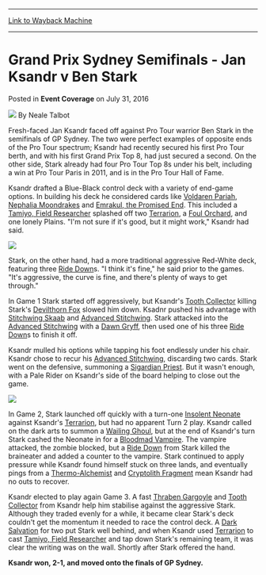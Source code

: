 
---
[Link to Wayback Machine](https://web.archive.org/web/20160803152121/http://magic.wizards.com/en/events/coverage/gpsyd16/semifinals-ksandr-vs-stark)

[_metadata_:author]:- "Neale Talbot"
[_metadata_:description]:- "Fresh-faced Jan Ksandr faced off against Pro Tour warrior Ben Stark in the semifinals of GP Sydney. The two were perfect examples of opposite ends of the Pro Tour spectrum; Ksandr had recently secured his first Pro Tour berth, and with his first Grand Prix Top 8, had just secured a second. On the other side, Stark already had four Pro Tour Top 8s under his belt, including a win at Pro Tour Paris in 2011, and is in the Pro Tour Hall of Fame."
[_metadata_:generator]:- "Drupal 7 (http://drupal.org)"
[_metadata_:node]:- "1049291"
[_metadata_:publish_date]:- "2016-07-31"
[_metadata_:source]:- "div-main-content"
[_metadata_:title]:- "Grand Prix Sydney Semifinals - Jan Ksandr v Ben Stark"
[_metadata_:wayback_capture_timestamp]:- "2016-08-03 15:21:21"
[_metadata_:wayback_raw_url]:- "https://web.archive.org/web/20160803152121id_/http://magic.wizards.com/en/events/coverage/gpsyd16/semifinals-ksandr-vs-stark"
[_metadata_:wayback_url]:- "http://magic.wizards.com/en/events/coverage/gpsyd16/semifinals-ksandr-vs-stark"
---


Grand Prix Sydney Semifinals - Jan Ksandr v Ben Stark
=====================================================



 Posted in **Event Coverage**
 on July 31, 2016 






![](https://media.magic.wizards.com/styles/auth_small/public/images/person/Neale.jpg)
By Neale Talbot











Fresh-faced Jan Ksandr faced off against Pro Tour warrior Ben Stark in the semifinals of GP Sydney. The two were perfect examples of opposite ends of the Pro Tour spectrum; Ksandr had recently secured his first Pro Tour berth, and with his first Grand Prix Top 8, had just secured a second. On the other side, Stark already had four Pro Tour Top 8s under his belt, including a win at Pro Tour Paris in 2011, and is in the Pro Tour Hall of Fame.


Ksandr drafted a Blue-Black control deck with a variety of end-game options. In building his deck he considered cards like [Voldaren Pariah](http://gatherer.wizards.com/Pages/Card/Details.aspx?name=Voldaren+Pariah), [Nephalia Moondrakes](http://gatherer.wizards.com/Pages/Card/Details.aspx?name=Nephalia+Moondrakes) and [Emrakul, the Promised End](http://gatherer.wizards.com/Pages/Card/Details.aspx?name=Emrakul%2C+the+Promised+End). This included a [Tamiyo, Field Researcher](http://gatherer.wizards.com/Pages/Card/Details.aspx?name=Tamiyo%2C+Field+Researcher) splashed off two [Terrarion](http://gatherer.wizards.com/Pages/Card/Details.aspx?name=Terrarion), a [Foul Orchard](http://gatherer.wizards.com/Pages/Card/Details.aspx?name=Foul+Orchard), and one lonely Plains. "I'm not sure if it's good, but it might work," Ksandr had said.


![](https://media.wizards.com/2016/events/gpsyd16/gpsyd_sf_stark.jpg)


Stark, on the other hand, had a more traditional aggressive Red-White deck, featuring three [Ride Down](http://gatherer.wizards.com/Pages/Card/Details.aspx?name=Ride+Down)s. "I think it's fine," he said prior to the games. "It's aggressive, the curve is fine, and there's plenty of ways to get through."


In Game 1 Stark started off aggressively, but Ksandr's [Tooth Collector](http://gatherer.wizards.com/Pages/Card/Details.aspx?name=Tooth+Collector) killing Stark's [Devilthorn Fox](http://gatherer.wizards.com/Pages/Card/Details.aspx?name=Devilthorn+Fox) slowed him down. Ksadnr pushed his advantage with [Stitchwing Skaab](http://gatherer.wizards.com/Pages/Card/Details.aspx?name=Stitchwing+Skaab) and [Advanced Stitchwing](http://gatherer.wizards.com/Pages/Card/Details.aspx?name=Advanced+Stitchwing). Stark attacked into the [Advanced Stitchwing](http://gatherer.wizards.com/Pages/Card/Details.aspx?name=Advanced+Stitchwing) with a [Dawn Gryff](http://gatherer.wizards.com/Pages/Card/Details.aspx?name=Dawn+Gryff), then used one of his three [Ride Down](http://gatherer.wizards.com/Pages/Card/Details.aspx?name=Ride+Down)s to finish it off.


Ksandr mulled his options while tapping his foot endlessly under his chair. Ksandr chose to recur his [Advanced Stitchwing](http://gatherer.wizards.com/Pages/Card/Details.aspx?name=Advanced+Stitchwing), discarding two cards. Stark went on the defensive, summoning a [Sigardian Priest](http://gatherer.wizards.com/Pages/Card/Details.aspx?name=Sigardian+Priest). But it wasn't enough, with a Pale Rider on Ksandr's side of the board helping to close out the game.


![](https://media.wizards.com/2016/events/gpsyd16/gpsyd_sf_ksandr.jpg)


In Game 2, Stark launched off quickly with a turn-one [Insolent Neonate](http://gatherer.wizards.com/Pages/Card/Details.aspx?name=Insolent+Neonate) against Ksandr's [Terrarion](http://gatherer.wizards.com/Pages/Card/Details.aspx?name=Terrarion), but had no apparent Turn 2 play. Ksandr called on the dark arts to summon a [Wailing Ghoul](http://gatherer.wizards.com/Pages/Card/Details.aspx?name=Wailing+Ghoul), but at the end of Ksandr's turn Stark cashed the Neonate in for a [Bloodmad Vampire](http://gatherer.wizards.com/Pages/Card/Details.aspx?name=Bloodmad+Vampire). The vampire attacked, the zombie blocked, but a [Ride Down](http://gatherer.wizards.com/Pages/Card/Details.aspx?name=Ride+Down) from Stark killed the braineater and added a counter to the vampire. Stark continued to apply pressure while Ksandr found himself stuck on three lands, and eventually pings from a [Thermo-Alchemist](http://gatherer.wizards.com/Pages/Card/Details.aspx?name=Thermo-Alchemist) and [Cryptolith Fragment](http://gatherer.wizards.com/Pages/Card/Details.aspx?name=Cryptolith+Fragment) mean Ksandr had no outs to recover.


Ksandr elected to play again Game 3. A fast [Thraben Gargoyle](http://gatherer.wizards.com/Pages/Card/Details.aspx?name=Thraben+Gargoyle) and [Tooth Collector](http://gatherer.wizards.com/Pages/Card/Details.aspx?name=Tooth+Collector) from Ksandr help him stabilise against the aggressive Stark. Although they traded evenly for a while, it became clear Stark's deck couldn't get the momentum it needed to race the control deck. A [Dark Salvation](http://gatherer.wizards.com/Pages/Card/Details.aspx?name=Dark+Salvation) for two put Stark well behind, and when Ksandr used [Terrarion](http://gatherer.wizards.com/Pages/Card/Details.aspx?name=Terrarion) to cast [Tamiyo, Field Researcher](http://gatherer.wizards.com/Pages/Card/Details.aspx?name=Tamiyo%2C+Field+Researcher) and tap down Stark's remaining team, it was clear the writing was on the wall. Shortly after Stark offered the hand.


**Ksandr won, 2-1, and moved onto the finals of GP Sydney.**







